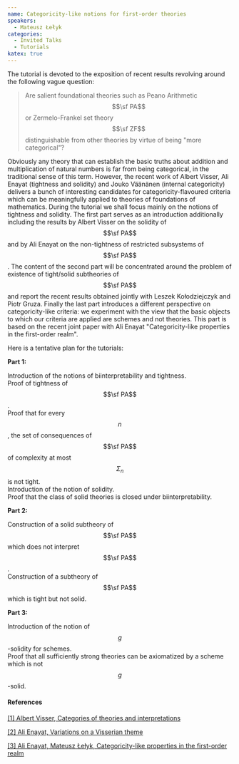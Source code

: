 ```yaml
---
name: Categoricity-like notions for first-order theories
speakers:
  - Mateusz Łełyk
categories:
  - Invited Talks
  - Tutorials
katex: true
---
```


The tutorial is devoted to the exposition of recent results revolving around the
following vague question:

> Are salient foundational theories such as Peano Arithmetic $$\sf PA$$ or
> Zermelo-Frankel set theory $$\sf ZF$$ distinguishable from other theories by
> virtue of being "more categorical"?

Obviously any theory that can establish the basic truths about addition and
multiplication of natural numbers is far from being categorical, in the
traditional sense of this term. However, the recent work of Albert Visser, Ali
Enayat (tightness and solidity) and Jouko Väänänen (internal categoricity)
delivers a bunch of interesting candidates for categoricity-flavoured criteria
which can be meaningfully applied to theories of foundations of mathematics.
During the tutorial we shall focus mainly on the notions of tightness and
solidity. The first part serves as an introduction additionally including the
results by Albert Visser on the solidity of $$\sf PA$$ and by Ali Enayat on the
non-tightness of restricted subsystems of $$\sf PA$$. The content of the second
part will be concentrated around the problem of existence of tight/solid
subtheories of $$\sf PA$$ and report the recent results obtained jointly with
Leszek Kołodziejczyk and Piotr Gruza. Finally the last part introduces a
different perspective on categoricity-like criteria: we experiment with the view
that the basic objects to which our criteria are applied are schemes and not
theories. This part is based on the recent joint paper with Ali Enayat
"Categoricity-like properties in the first-order realm".

Here is a tentative plan for the tutorials:

**Part 1:**

Introduction of the notions of biinterpretability and tightness.\
Proof of tightness of $$\sf PA$$.\
Proof that for every $$n$$, the set of consequences of $$\sf PA$$ of complexity at most $$\Sigma_n$$ is not tight.\
Introduction of the notion of solidity.\
Proof that the class of solid theories is closed under biinterpretability.

**Part 2:**

Construction of a solid subtheory of $$\sf PA$$ which does not interpret $$\sf PA$$.\
Construction of a subtheory of $$\sf PA$$ which is tight but not solid.

**Part 3:**

Introduction of the notion of $$g$$-solidity for schemes.\
Proof that all sufficiently strong theories can be axiomatized by a scheme which is not $$g$$-solid.

#### References

<a name="AVisser2004"
   href="https://dspace.library.uu.nl/bitstream/1874/26909/1/preprint228.pdf">
   [1] Albert Visser, Categories of theories and interpretations
</a>

<a name="AEnayat"
   href="https://arxiv.org/abs/1702.07093">
   [2] Ali Enayat, Variations on a Visserian theme
</a>

<a name="AEnayatMLelyk"
   href="https://www.researchgate.net/publication/377931753_Categoricity-like_properties_in_the_first-order_realm">
   [3] Ali Enayat, Mateusz Łełyk, Categoricity-like properties in the first-order realm
</a>

